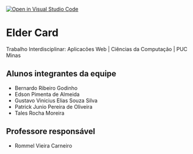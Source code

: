[![Open in Visual Studio Code](https://classroom.github.com/assets/open-in-vscode-718a45dd9cf7e7f842a935f5ebbe5719a5e09af4491e668f4dbf3b35d5cca122.svg)](https://classroom.github.com/online_ide?assignment_repo_id=10868969&assignment_repo_type=AssignmentRepo)
# Elder Card
Trabalho Interdisciplinar: Aplicacões Web | Ciências da Computação | PUC Minas

## Alunos integrantes da equipe

* Bernardo Ribeiro Godinho
* Edson Pimenta de Almeida
* Gustavo Vinicius Elias Souza Silva
* Patrick Junio Pereira de Oliveira
* Tales Rocha Moreira

## Professore responsável

* Rommel Vieira Carneiro
